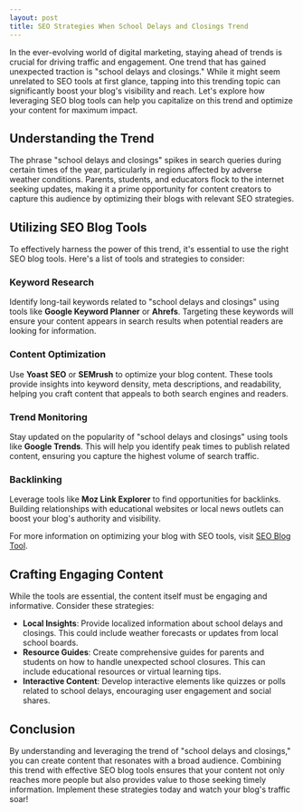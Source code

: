 ```yaml
---
layout: post
title: SEO Strategies When School Delays and Closings Trend
---
```



In the ever-evolving world of digital marketing, staying ahead of trends is crucial for driving traffic and engagement. One trend that has gained unexpected traction is "school delays and closings." While it might seem unrelated to SEO tools at first glance, tapping into this trending topic can significantly boost your blog's visibility and reach. Let's explore how leveraging SEO blog tools can help you capitalize on this trend and optimize your content for maximum impact.

## Understanding the Trend

The phrase "school delays and closings" spikes in search queries during certain times of the year, particularly in regions affected by adverse weather conditions. Parents, students, and educators flock to the internet seeking updates, making it a prime opportunity for content creators to capture this audience by optimizing their blogs with relevant SEO strategies.

## Utilizing SEO Blog Tools

To effectively harness the power of this trend, it's essential to use the right SEO blog tools. Here's a list of tools and strategies to consider:

### Keyword Research

Identify long-tail keywords related to "school delays and closings" using tools like **Google Keyword Planner** or **Ahrefs**. Targeting these keywords will ensure your content appears in search results when potential readers are looking for information.

### Content Optimization

Use **Yoast SEO** or **SEMrush** to optimize your blog content. These tools provide insights into keyword density, meta descriptions, and readability, helping you craft content that appeals to both search engines and readers.

### Trend Monitoring

Stay updated on the popularity of "school delays and closings" using tools like **Google Trends**. This will help you identify peak times to publish related content, ensuring you capture the highest volume of search traffic.

### Backlinking

Leverage tools like **Moz Link Explorer** to find opportunities for backlinks. Building relationships with educational websites or local news outlets can boost your blog's authority and visibility.

For more information on optimizing your blog with SEO tools, visit [SEO Blog Tool](https://seoblogtool.com/).

## Crafting Engaging Content

While the tools are essential, the content itself must be engaging and informative. Consider these strategies:

- **Local Insights**: Provide localized information about school delays and closings. This could include weather forecasts or updates from local school boards.
- **Resource Guides**: Create comprehensive guides for parents and students on how to handle unexpected school closures. This can include educational resources or virtual learning tips.
- **Interactive Content**: Develop interactive elements like quizzes or polls related to school delays, encouraging user engagement and social shares.

## Conclusion

By understanding and leveraging the trend of "school delays and closings," you can create content that resonates with a broad audience. Combining this trend with effective SEO blog tools ensures that your content not only reaches more people but also provides value to those seeking timely information. Implement these strategies today and watch your blog's traffic soar!